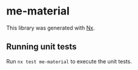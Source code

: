 # me-material

This library was generated with [Nx](https://nx.dev).

## Running unit tests

Run `nx test me-material` to execute the unit tests.
